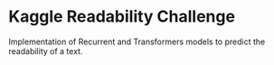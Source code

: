 # Kaggle Readability Challenge

Implementation of Recurrent and Transformers models to predict the readability of a text.